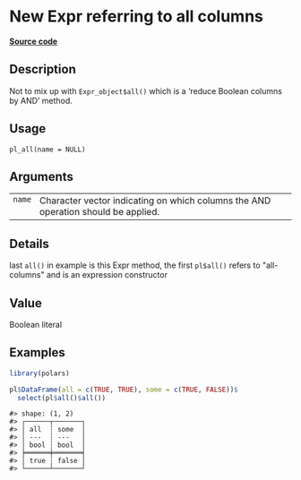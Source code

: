 

# New Expr referring to all columns

[**Source code**](https://github.com/pola-rs/r-polars/tree/f1aede4d7d7f090c98651365a4120a8232503a4d/R/functions__lazy.R#L16)

## Description

Not to mix up with <code>Expr_object$all()</code> which is a ‘reduce
Boolean columns by AND’ method.

## Usage

<pre><code class='language-R'>pl_all(name = NULL)
</code></pre>

## Arguments

<table>
<tr>
<td style="white-space: nowrap; font-family: monospace; vertical-align: top">
<code id="pl_all_:_name">name</code>
</td>
<td>
Character vector indicating on which columns the AND operation should be
applied.
</td>
</tr>
</table>

## Details

last <code>all()</code> in example is this Expr method, the first
<code>pl$all()</code> refers to "all-columns" and is an expression
constructor

## Value

Boolean literal

## Examples

``` r
library(polars)

pl$DataFrame(all = c(TRUE, TRUE), some = c(TRUE, FALSE))$
  select(pl$all()$all())
```

    #> shape: (1, 2)
    #> ┌──────┬───────┐
    #> │ all  ┆ some  │
    #> │ ---  ┆ ---   │
    #> │ bool ┆ bool  │
    #> ╞══════╪═══════╡
    #> │ true ┆ false │
    #> └──────┴───────┘
